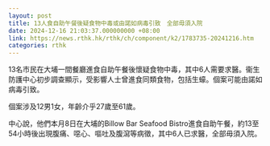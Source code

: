 ```yaml
---
layout: post
title: 13人食自助午餐後疑食物中毒或由諾如病毒引致　全部毋須入院
date: 2024-12-16 21:03:37.000000000 +08:00
link: https://news.rthk.hk/rthk/ch/component/k2/1783735-20241216.htm
categories: rthk
---
```


13名市民在大埔一間餐廳進食自助午餐後懷疑食物中毒，其中6人需要求醫。衞生防護中心初步調查顯示，受影響人士曾進食同類食物，包括生蠔。個案可能由諾如病毒引致。

個案涉及12男1女，年齡介乎27歲至61歲。

中心說，他們本月8日在大埔的Billow Bar Seafood Bistro進食自助午餐，約13至54小時後出現腹痛、噁心、嘔吐及腹瀉等病徵，其中6人已求醫，全部毋須入院。
